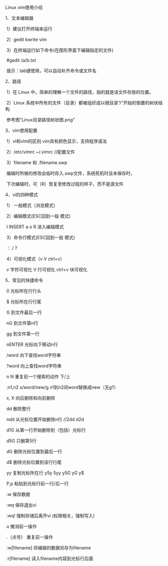 Linux vim使用介绍

1、文本编辑器

​	1）建议打开终端来运行

​	2）gedit   kwrite    vim    

​	3）在终端运行如下命令(在图形界面下编辑指定的文件)

​        #gedit   /a/b.txt

​    提示：tab键使用，可以自动补齐命令或文件名

2、路径

​	1）在 Linux 中，简单的理解一个文件的路径，指的就是该文件存放的位置。

​	2）Linux 系统中所有的文件（目录）都被组织成以根目录“/”开始的倒置的树状结构

​         参考图"Linux目录路径树状图.png"



3、vim使用配置

​	1）vi和vim的区别       vim具有颜色显示，支持程序语法 

​	2）/etc/vimrc    ~/.vimrc     //配置文件 

​	3）filename 和 .filename.swp      

​		编辑时所做的修改会临时存入.swp文件，系统死机时且未保存时，

​		下次编辑时，可（R）恢复至修改过程的样子，而不是源文件

4、vi的四种模式

​	1） 一般模式（浏览模式） 

​	2）编辑模式(ESC回到一般 模式)           

​			I   INSERT  a  o  R  进入编辑模式 

​	3）命令行模式(ESC回到一般 模式)           

​			：  /     ?

​	4）可视化模式（v  V   ctrl+v）           	

​			v   字符可视化           V   行可视化           ctrl+v   块可视化



5、常见的快捷命令

​	0     光标所在行行头  

​	$     光标所在行行尾

​	G     到文件最后一行

​	nG   到文件第n行

​	gg     到文件第一行

​	nENTER   光标向下移动n行

​	/word      向下查找word字符串

​	?word     向上查找word字符串

​	n N         重复前一个搜索的动作  下/上

​	:n1,n2   s/word/new/g    n1到n2间word替换成new（无g?）

​	x, X      向后删除和向前删除

​	dd      删除整行

​	ndd   从光标位置开始删除n行    //2dd   d2d   

​	d1G   从第一行开始删除到（包括）光标行

​	d5G    只删第5行

​	dG   删除光标位置到最后一行

​	d$    删除光标位置到该行行尾

​	yy   复制光标所在行   y5y  5yy  y5G  yG  y$

​	P,p   粘贴到光标行前一行/后一行

​	:w    保存数据

​	:wq   保存退出vi

​	:wq!   强制存储后离开vi  (权限相关，强制写入)

​	u   撤消前一操作

​	.（点号）    重复前一操作

​	:w[filename]  将编辑的数据另存为filename

​	:r[filename]   读入filename内容到光标行后面